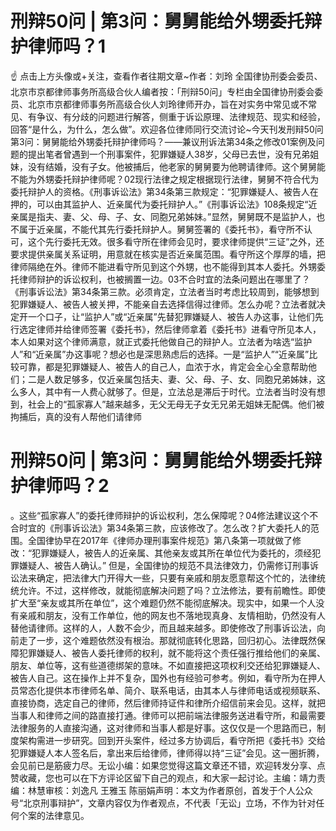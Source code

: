 # 刑辩50问 | 第3问：舅舅能给外甥委托辩护律师吗？1

☝ 点击上方头像或+关注，查看作者往期文章~作者：刘玲 全国律协刑委会委员、北京市京都律师事务所高级合伙人编者按：「刑辩50问」专栏由全国律协刑委会委员、北京市京都律师事务所高级合伙人刘玲律师开办，旨在对实务中常见或不常见、有争议、有分歧的问题进行解答，侧重于诉讼原理、法律规范、现实和经验，回答“是什么，为什么，怎么做”。欢迎各位律师同行交流讨论~今天刊发刑辩50问第3问：舅舅能给外甥委托辩护律师吗？——兼议刑诉法第34条之修改01案例及问题的提出笔者曾遇到一个刑事案件，犯罪嫌疑人38岁，父母已去世，没有兄弟姐妹，没有结婚，没有子女。他被捕后，他老家的舅舅要为他聘请律师。这个舅舅能不能为外甥委托辩护律师呢？02现行法律之规定根据现行法律，舅舅不符合代为委托辩护人的资格。《刑事诉讼法》第34条第三款规定：“犯罪嫌疑人、被告人在押的，可以由其监护人、近亲属代为委托辩护人。”《刑事诉讼法》108条规定“近亲属是指夫、妻、父、母、子、女、同胞兄弟姊妹。”显然，舅舅既不是监护人，也不属于近亲属，不能代其先行委托辩护人。舅舅签署的《委托书》，看守所不认可，这个先行委托无效。很多看守所在律师会见时，要求律师提供“三证”之外，还要求提供亲属关系证明，用意就在核实是否近亲属范围。看守所这个厚厚的墙，把律师隔绝在外。律师不能进看守所见到这个外甥，也不能得到其本人委托。外甥委托律师辩护的诉讼权利，也被搁置一边。03不合时宜的法条问题出在哪里了？《刑事诉讼法》第34条第三款。必须肯定，立法者当时考虑比较周到，能够想到犯罪嫌疑人、被告人被关押，不能亲自去选择信得过律师。怎么办呢？立法者就决定开一个口子，让“监护人”或“近亲属”先替犯罪嫌疑人、被告人办这事，让他们先行选定律师并给律师签署《委托书》，然后律师拿着《委托书》进看守所见本人，本人如果对这个律师满意，就正式委托他做自己的辩护人。立法者为啥选“监护人”和“近亲属”办这事呢？想必也是深思熟虑后的选择。一是“监护人”“近亲属”比较可靠，都是犯罪嫌疑人、被告人的自己人，血浓于水，肯定会全心全意帮助他们；二是人数足够多，仅近亲属包括夫、妻、父、母、子、女、同胞兄弟姊妹，这么多人，其中有一人费心就够了。但是，立法总是滞后于时代。立法者当时没有想到，社会上的“孤家寡人”越来越多，无父无母无子女无兄弟无姐妹无配偶。他们被拘捕后，真的没有人帮他们请律师

# 刑辩50问 | 第3问：舅舅能给外甥委托辩护律师吗？2

。这些“孤家寡人”的委托律师辩护的诉讼权利，怎么保障呢？04修法建议这个不合时宜的《刑事诉讼法》第34条第三款，应该修改了。怎么改？扩大委托人的范围。全国律协早在2017年《律师办理刑事案件规范》第八条第一项就做了修改：“犯罪嫌疑人，被告人的近亲属、其他亲友或其所在单位代为委托的，须经犯罪嫌疑人、被告人确认。” 但是，全国律协的规范不具法律效力，仍需修订刑事诉讼法来确定，把法律大门开得大一些，只要有亲戚和朋友愿意帮这个忙的，法律统统允许。不过，这样修改，就能彻底解决问题了吗？立法修法，要有前瞻性。即使扩大至“亲友或其所在单位”，这个难题仍然不能彻底解决。现实中，如果一个人没有亲戚和朋友，没有工作单位，他的网友也不落地现真身、友情相助，仍然没有人替他请律师。这样的人，人数不会少，而且越来越多。即使修改了刑事诉讼法，向前走了一步，这个难题依然没有根治。那就彻底转化思路，回归初心。法律既然保障犯罪嫌疑人、被告人委托律师的权利，就不能将这个责任强行推给他们的亲属、朋友、单位等，这有些道德绑架的意味。不如直接把这项权利交还给犯罪嫌疑人、被告人自己。这在操作上并不复杂，国外也有经验可参考。例如，看守所为在押人员常态化提供本市律师名单、简介、联系电话，由其本人与律师电话或视频联系、直接协商，选定自己的律师，然后律师持证件和律所介绍信前来会见。这样，就把当事人和律师之间的路直接打通。律师可以把前端法律服务送进看守所，和最需要法律服务的人直接沟通，这对律师和当事人都是好事。这仅仅是一个思路而已，制度架构需进一步研究。回到开头案件，经过多方协调后，看守所把《委托书》交给犯罪嫌疑人本人签名后，拿出来后给律师，律师得以持“三证”会见。这一圈折腾，会见前已是筋疲力尽。无讼小编：如果您觉得这篇文章还不错，欢迎转发分享、点赞收藏，您也可以在下方评论区留下自己的观点，和大家一起讨论。主编：靖力责编：林慧审核：刘逸凡 王雅玉 陈丽娟声明：本文为作者原创，首发于个人公众号“北京刑事辩护”，文章内容仅为作者观点，不代表「无讼」立场，不作为针对任何个案的法律意见。

